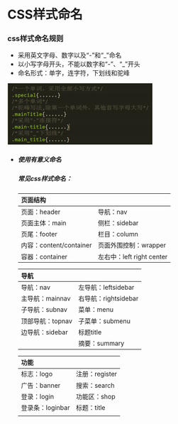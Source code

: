 # CSS样式命名

### css样式命名规则

- 采用英文字母、数字以及“-”和“_”命名
- 以小写字母开头，不能以数字和“-”、“_”开头
- 命名形式：单字，连字符，下划线和驼峰

![1564542911552](xingshi.png)

- ##### 	使用有意义命名

  ##### 常见css样式命名：

  | 页面结构                |                           |
  | ----------------------- | ------------------------- |
  | 页面：header            | 导航：nav                 |
  | 页面主体：main          | 侧栏：sidebar             |
  | 页尾：footer            | 栏目：column              |
  | 内容：content/container | 页面外围控制：wrapper     |
  | 容器：container         | 左右中：left right center |

  | 导航             |                      |
  | ---------------- | -------------------- |
  | 导航：nav        | 左导航：leftsidebar  |
  | 主导航：mainnav  | 右导航：rightsidebar |
  | 子导航：subnav   | 菜单：menu           |
  | 顶部导航：topnav | 子菜单：submenu      |
  | 边导航：sidebar  | 标题title            |
  |                  | 摘要：summary        |

  | 功能             |                |
  | ---------------- | -------------- |
  | 标志：logo       | 注册：register |
  | 广告：banner     | 搜索：search   |
  | 登录：login      | 功能区：shop   |
  | 登录条：loginbar | 标题：title    |
  |                  |                |

  

